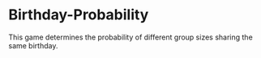 # Birthday-Probability
This game determines the probability of different group sizes sharing the same birthday. 
